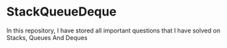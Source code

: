 # StackQueueDeque
In this repository, I have stored all important questions that I have solved on Stacks, Queues And Deques
